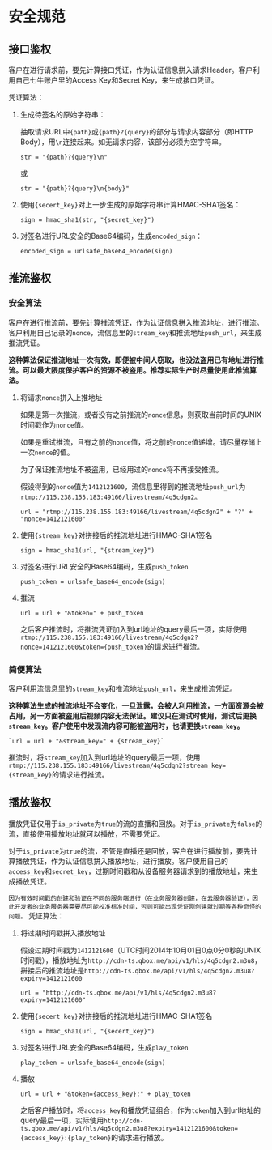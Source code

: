 # 安全规范

## 接口鉴权

客户在进行请求前，要先计算接口凭证，作为认证信息拼入请求Header。客户利用自己七牛账户里的Access Key和Secret Key，来生成接口凭证。

凭证算法：

 1. 生成待签名的原始字符串：

    抽取请求URL中`{path}`或`{path}?{query}`的部分与请求内容部分（即HTTP Body），用`\n`连接起来。如无请求内容，该部分必须为空字符串。

    `str = "{path}?{query}\n"`

    或

    `str = "{path}?{query}\n{body}"`

 2. 使用`{secert_key}`对上一步生成的原始字符串计算HMAC-SHA1签名：

    `sign = hmac_sha1(str, "{secret_key}")`

 3. 对签名进行URL安全的Base64编码，生成`encoded_sign`：

    `encoded_sign = urlsafe_base64_encode(sign)`

## 推流鉴权

### 安全算法

客户在进行推流前，要先计算推流凭证，作为认证信息拼入推流地址，进行推流。客户利用自己记录的`nonce`，流信息里的`stream_key`和推流地址`push_url`，来生成推流凭证。

**这种算法保证推流地址一次有效，即便被中间人窃取，也没法盗用已有地址进行推流。可以最大限度保护客户的资源不被盗用。推荐实际生产时尽量使用此推流算法。**

 1. 将请求`nonce`拼入上推地址

    如果是第一次推流，或者没有之前推流的`nonce`信息，则获取当前时间的UNIX时间戳作为`nonce`值。

    如果是重试推流，且有之前的`nonce`值，将之前的`nonce`值递增。请尽量存储上一次`nonce`的值。

    为了保证推流地址不被盗用，已经用过的`nonce`将不再接受推流。

    假设得到的`nonce`值为`1412121600`，流信息里得到的推流地址`push_url`为`rtmp://115.238.155.183:49166/livestream/4q5cdgn2`。

    `url = "rtmp://115.238.155.183:49166/livestream/4q5cdgn2" + "?" + "nonce=1412121600"`

 2. 使用`{stream_key}`对拼接后的推流地址进行HMAC-SHA1签名

    `sign = hmac_sha1(url, "{stream_key}")`

 3. 对签名进行URL安全的Base64编码，生成`push_token`

    `push_token = urlsafe_base64_encode(sign)`

 4. 推流

    `url = url + "&token=" + push_token`

    之后客户推流时，将推流凭证加入到url地址的query最后一项，实际使用`rtmp://115.238.155.183:49166/livestream/4q5cdgn2?nonce=1412121600&token={push_token}`的请求进行推流。

### 简便算法

客户利用流信息里的`stream_key`和推流地址`push_url`，来生成推流凭证。

**这种算法生成的推流地址不会变化，一旦泄露，会被人利用推流，一方面资源会被占用，另一方面被盗用后视频内容无法保证。建议只在测试时使用，测试后更换`stream_key`。客户使用中发现流内容可能被盗用时，也请更换`stream_key`。**

    `url = url + "&stream_key=" + {stream_key}`

推流时，将`stream_key`加入到url地址的query最后一项，使用`rtmp://115.238.155.183:49166/livestream/4q5cdgn2?stream_key={stream_key}`的请求进行推流。

## 播放鉴权

播放凭证仅用于`is_private`为`true`的流的直播和回放。对于`is_private`为`false`的流，直接使用播放地址就可以播放，不需要凭证。

对于`is_private`为`true`的流，不管是直播还是回放，客户在进行播放前，要先计算播放凭证，作为认证信息拼入播放地址，进行播放。客户使用自己的`access_key`和`secret_key`，过期时间戳和从设备服务器请求到的播放地址，来生成播放凭证。

`因为有效时间戳的创建和验证在不同的服务端进行（在业务服务器创建，在云服务器验证），因此开发者的业务服务器需要尽可能校准标准时间，否则可能出现凭证刚创建就过期等各种奇怪的问题。`
凭证算法：

 1. 将过期时间戳拼入播放地址

    假设过期时间戳为`1412121600`（UTC时间2014年10月01日0点0分0秒的UNIX时间戳），播放地址为`http://cdn-ts.qbox.me/api/v1/hls/4q5cdgn2.m3u8`，拼接后的推流地址是`http://cdn-ts.qbox.me/api/v1/hls/4q5cdgn2.m3u8?expiry=1412121600`

    `url = "http://cdn-ts.qbox.me/api/v1/hls/4q5cdgn2.m3u8?expiry=1412121600"`

 2. 使用`{secert_key}`对拼接后的推流地址进行HMAC-SHA1签名

    `sign = hmac_sha1(url, "{secert_key}")`

 3. 对签名进行URL安全的Base64编码，生成`play_token`

    `play_token = urlsafe_base64_encode(sign)`

 4. 播放

    `url = url + "&token={access_key}:" + play_token`

    之后客户播放时，将`access_key`和播放凭证组合，作为`token`加入到url地址的query最后一项，实际使用`http://cdn-ts.qbox.me/api/v1/hls/4q5cdgn2.m3u8?expiry=1412121600&token={access_key}:{play_token}`的请求进行播放。
